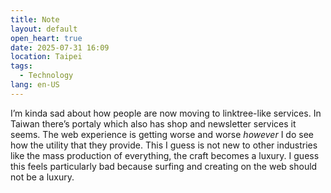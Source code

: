 ```yaml
---
title: Note
layout: default
open_heart: true
date: 2025-07-31 16:09
location: Taipei
tags: 
  - Technology
lang: en-US
---
```


I’m kinda sad about how people are now moving to linktree-like services. In Taiwan there’s portaly which also has shop and newsletter services it seems. The web experience is getting worse and worse *however* I do see how the utility that they provide. This I guess is not new to other industries like the mass production of everything, the craft becomes a luxury. I guess this feels particularly bad because surfing and creating on the web should not be a luxury.
